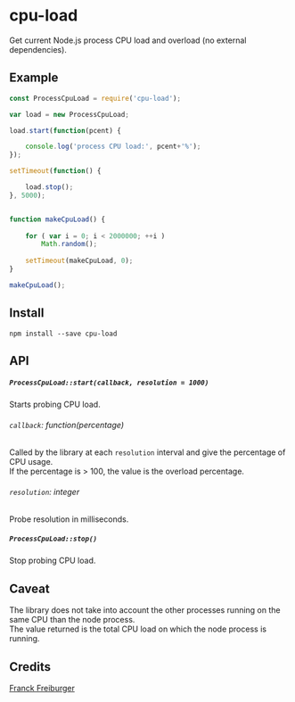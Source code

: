 # cpu-load
Get current Node.js process CPU load and overload (no external dependencies).

## Example

```JavaScript
const ProcessCpuLoad = require('cpu-load');

var load = new ProcessCpuLoad;

load.start(function(pcent) {

	console.log('process CPU load:', pcent+'%');
});

setTimeout(function() {

	load.stop();
}, 5000);


function makeCpuLoad() {
	
	for ( var i = 0; i < 2000000; ++i )
		Math.random();
	
	setTimeout(makeCpuLoad, 0);
}

makeCpuLoad();
```

## Install

`npm install --save cpu-load`


## API

##### `ProcessCpuLoad::start(callback, resolution = 1000)`
Starts probing CPU load.

###### `callback`: function(percentage)
Called by the library at each `resolution` interval and give the percentage of CPU usage.  
If the percentage is > 100, the value is the overload percentage.
	

###### `resolution`: integer
Probe resolution in milliseconds.


##### `ProcessCpuLoad::stop()`
Stop probing CPU load.


## Caveat

The library does not take into account the other processes running on the same CPU than the node process.  
The value returned is the total CPU load on which the node process is running.  


## Credits

[Franck Freiburger](https://www.franck-freiburger.com)
